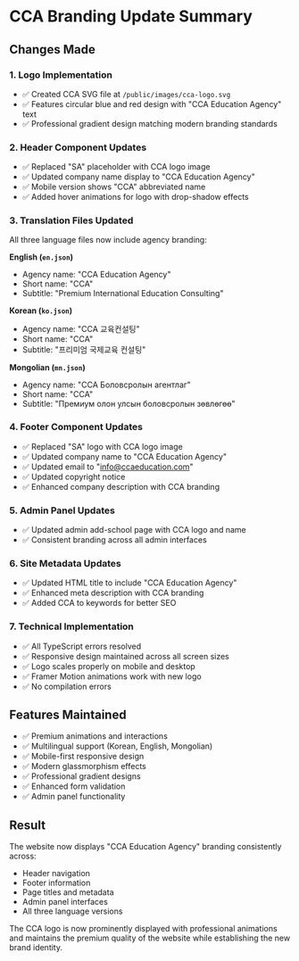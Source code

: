 # CCA Branding Update Summary

## Changes Made

### 1. Logo Implementation
- ✅ Created CCA  SVG file at `/public/images/cca-logo.svg`
- ✅ Features circular blue and red design with "CCA Education Agency" text
- ✅ Professional gradient design matching modern branding standards

### 2. Header Component Updates
- ✅ Replaced "SA" placeholder with CCA logo image
- ✅ Updated company name display to "CCA Education Agency"
- ✅ Mobile version shows "CCA" abbreviated name
- ✅ Added hover animations for logo with drop-shadow effects

### 3. Translation Files Updated
All three language files now include agency branding:

**English (`en.json`)**
- Agency name: "CCA Education Agency"
- Short name: "CCA"
- Subtitle: "Premium International Education Consulting"

**Korean (`ko.json`)**
- Agency name: "CCA 교육컨설팅"
- Short name: "CCA"
- Subtitle: "프리미엄 국제교육 컨설팅"

**Mongolian (`mn.json`)**
- Agency name: "CCA Боловсролын агентлаг"
- Short name: "CCA"
- Subtitle: "Премиум олон улсын боловсролын зөвлөгөө"

### 4. Footer Component Updates
- ✅ Replaced "SA" logo with CCA logo image
- ✅ Updated company name to "CCA Education Agency"
- ✅ Updated email to "info@ccaeducation.com"
- ✅ Updated copyright notice
- ✅ Enhanced company description with CCA branding

### 5. Admin Panel Updates
- ✅ Updated admin add-school page with CCA logo and name
- ✅ Consistent branding across all admin interfaces

### 6. Site Metadata Updates
- ✅ Updated HTML title to include "CCA Education Agency"
- ✅ Enhanced meta description with CCA branding
- ✅ Added CCA to keywords for better SEO

### 7. Technical Implementation
- ✅ All TypeScript errors resolved
- ✅ Responsive design maintained across all screen sizes
- ✅ Logo scales properly on mobile and desktop
- ✅ Framer Motion animations work with new logo
- ✅ No compilation errors

## Features Maintained
- ✅ Premium animations and interactions
- ✅ Multilingual support (Korean, English, Mongolian)
- ✅ Mobile-first responsive design
- ✅ Modern glassmorphism effects
- ✅ Professional gradient designs
- ✅ Enhanced form validation
- ✅ Admin panel functionality

## Result
The website now displays "CCA Education Agency" branding consistently across:
- Header navigation
- Footer information
- Page titles and metadata
- Admin panel interfaces
- All three language versions

The CCA logo is now prominently displayed with professional animations and maintains the premium quality of the website while establishing the new brand identity.